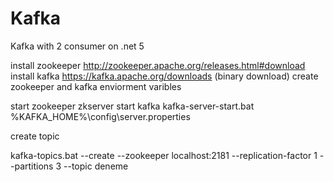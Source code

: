 # Kafka
Kafka with 2 consumer on .net 5


install zookeeper
http://zookeeper.apache.org/releases.html#download
install kafka 
https://kafka.apache.org/downloads (binary download)
create zookeeper and kafka enviorment varibles

start zookeeper
zkserver
start kafka
kafka-server-start.bat %KAFKA_HOME%\config\server.properties 

create topic

kafka-topics.bat --create --zookeeper localhost:2181 --replication-factor 1 --partitions 3 --topic deneme
